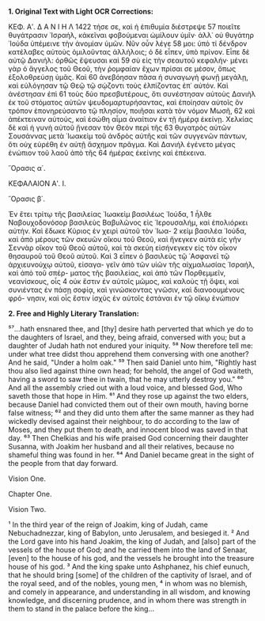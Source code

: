 **1. Original Text with Light OCR Corrections:**

ΚΕΦ. Αʹ. Δ Α Ν Ι Η Λ 1422
τήσε σε, καὶ ἡ ἐπιθυμία διέστρεψε 57
ποιεῖτε θυγάτρασιν ᾿Ισραήλ, κἀκεῖναι φοβούμεναι ὡμίλουν ὑμῖν·
ἀλλ᾽ οὐ θυγάτηρ ᾿Ιούδα ὑπέμεινε τὴν ἀνομίαν ὑμῶν. Νῦν οὖν λέγε 58
μοι: ὑπὸ τί δένδρον κατέλαβες αὐτοὺς ὁμιλοῦντας ἀλλήλοις; ὁ
δὲ εἶπεν, ὑπὸ πρίνον. Εἶπε δὲ αὐτῷ Δανιήλ: ὀρθῶς ἔψευσαι καὶ 59
σὺ εἰς τὴν σεαυτοῦ κεφαλήν· μένει γὰρ ὁ ἄγγελος τοῦ Θεοῦ, τὴν
ῥομφαίαν ἔχων πρίσαι σε μέσον, ὅπως ἐξολοθρεύσῃ ὑμᾶς. Καὶ 60
ἀνεβόησαν πᾶσα ἡ συναγωγὴ φωνῇ μεγάλῃ, καὶ εὐλόγησαν τῷ
Θεῷ τῷ σῴζοντι τοὺς ἐλπίζοντας ἐπ᾽ αὐτόν. Καὶ ἀνέστησαν ἐπὶ 61
τοὺς δύο πρεσβυτέρους, ὅτι συνέστησαν αὐτοὺς Δανιὴλ ἐκ τοῦ
στόματος αὐτῶν ψευδομαρτυρήσαντας, καὶ ἐποίησαν αὐτοῖς ὃν
τρόπον ἐπονηρεύσαντο τῷ πλησίον, ποιῆσαι κατὰ τὸν νόμον Μωσῆ, 62
καὶ ἀπέκτειναν αὐτούς, καὶ ἐσώθη αἷμα ἀναίτιον ἐν τῇ ἡμέρᾳ
ἐκείνῃ. Χελκίας δὲ καὶ ἡ γυνὴ αὐτοῦ ᾔνεσαν τὸν Θεὸν περὶ τῆς 63
θυγατρὸς αὐτῶν Σουσάννας μετὰ ᾿Ιωακεὶμ τοῦ ἀνδρὸς αὐτῆς
καὶ τῶν συγγενῶν πάντων, ὅτι οὐχ εὑρέθη ἐν αὐτῇ ἄσχημον
πρᾶγμα. Καὶ Δανιήλ ἐγένετο μέγας ἐνώπιον τοῦ λαοῦ ἀπὸ τῆς 64
ἡμέρας ἐκείνης καὶ ἐπέκεινα.

῞Ορασις α΄.

ΚΕΦΑΛΑΙΟΝ Αʹ. Ι.

῞Ορασις β΄.

Ἐν ἔτει τρίτῳ τῆς βασιλείας ᾿Ιωακεὶμ βασιλέως ᾿Ιούδα, 1
ἦλθε Ναβουχοδονόσορ βασιλεὺς Βαβυλῶνος εἰς ῾Ιερουσαλήμ, καὶ
ἐπολιόρκει αὐτήν. Καὶ ἔδωκε Κύριος ἐν χειρὶ αὐτοῦ τὸν ᾿Ιωα- 2
κεὶμ βασιλέα ᾿Ιούδα, καὶ ἀπὸ μέρους τῶν σκευῶν οἴκου τοῦ Θεοῦ,
καὶ ἤνεγκεν αὐτὰ εἰς γῆν Σεννὰρ οἴκον τοῦ Θεοῦ αὐτοῦ, καὶ
τὰ σκεύη εἰσήνεγκεν εἰς τὸν οἶκον θησαυροῦ τοῦ Θεοῦ αὐτοῦ. Καὶ 3
εἶπεν ὁ βασιλεὺς τῷ ᾿Ασφανεῖ τῷ ἀρχιευνούχῳ αὐτοῦ, εἰσαγα-
γεῖν ἀπὸ τῶν υἱῶν τῆς αἰχμαλωσίας ᾿Ισραήλ, καὶ ἀπὸ τοῦ σπέρ-
ματος τῆς βασιλείας, καὶ ἀπὸ τῶν Πορθεμμεῖν, νεανίσκους, οἷς 4
οὐκ ἔστιν ἐν αὐτοῖς μῶμος, καὶ καλοὺς τῇ ὄψει, καὶ συνιέντας
ἐν πάσῃ σοφίᾳ, καὶ γινώσκοντας γνῶσιν, καὶ διανοουμένους φρό-
νησιν, καὶ οἷς ἔστιν ἰσχὺς ἐν αὐτοῖς ἑστάναι ἐν τῷ οἴκῳ ἐνώπιον

**2. Free and Highly Literary Translation:**

⁵⁷...hath ensnared thee, and [thy] desire hath perverted that which ye do to the daughters of Israel, and they, being afraid, conversed with you; but a daughter of Judah hath not endured your iniquity.
⁵⁸ Now therefore tell me: under what tree didst thou apprehend them conversing with one another? And he said, "Under a holm oak."
⁵⁹ Then said Daniel unto him, "Rightly hast thou also lied against thine own head; for behold, the angel of God waiteth, having a sword to saw thee in twain, that he may utterly destroy you."
⁶⁰ And all the assembly cried out with a loud voice, and blessed God, Who saveth those that hope in Him.
⁶¹ And they rose up against the two elders, because Daniel had convicted them out of their own mouth, having borne false witness;
⁶² and they did unto them after the same manner as they had wickedly devised against their neighbour, to do according to the law of Moses, and they put them to death, and innocent blood was saved in that day.
⁶³ Then Chelkias and his wife praised God concerning their daughter Susanna, with Joakim her husband and all their relatives, because no shameful thing was found in her.
⁶⁴ And Daniel became great in the sight of the people from that day forward.

Vision One.

Chapter One.

Vision Two.

¹ In the third year of the reign of Joakim, king of Judah, came Nebuchadnezzar, king of Babylon, unto Jerusalem, and besieged it.
² And the Lord gave into his hand Joakim, the king of Judah, and [also] part of the vessels of the house of God; and he carried them into the land of Senaar, [even] to the house of his god, and the vessels he brought into the treasure house of his god.
³ And the king spake unto Ashphanez, his chief eunuch, that he should bring [some] of the children of the captivity of Israel, and of the royal seed, and of the nobles, young men,
⁴ in whom was no blemish, and comely in appearance, and understanding in all wisdom, and knowing knowledge, and discerning prudence, and in whom there was strength in them to stand in the palace before the king...